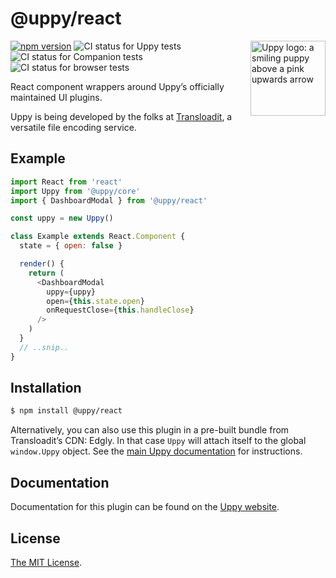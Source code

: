 # @uppy/react

<img src="https://uppy.io/img/logo.svg" width="120" alt="Uppy logo: a smiling puppy above a pink upwards arrow" align="right">

[![npm version](https://img.shields.io/npm/v/@uppy/react.svg?style=flat-square)](https://www.npmjs.com/package/@uppy/react)
![CI status for Uppy tests](https://github.com/transloadit/uppy/workflows/Tests/badge.svg)
![CI status for Companion tests](https://github.com/transloadit/uppy/workflows/Companion/badge.svg)
![CI status for browser tests](https://github.com/transloadit/uppy/workflows/End-to-end%20tests/badge.svg)

React component wrappers around Uppy’s officially maintained UI plugins.

Uppy is being developed by the folks at [Transloadit](https://transloadit.com),
a versatile file encoding service.

## Example

<!-- eslint-disable react/state-in-constructor -->

```js
import React from 'react'
import Uppy from '@uppy/core'
import { DashboardModal } from '@uppy/react'

const uppy = new Uppy()

class Example extends React.Component {
  state = { open: false }

  render() {
    return (
      <DashboardModal
        uppy={uppy}
        open={this.state.open}
        onRequestClose={this.handleClose}
      />
    )
  }
  // ..snip..
}
```

## Installation

```bash
$ npm install @uppy/react
```

Alternatively, you can also use this plugin in a pre-built bundle from
Transloadit’s CDN: Edgly. In that case `Uppy` will attach itself to the global
`window.Uppy` object. See the
[main Uppy documentation](https://uppy.io/docs/#Installation) for instructions.

## Documentation

Documentation for this plugin can be found on the
[Uppy website](https://uppy.io/docs/react).

## License

[The MIT License](./LICENSE).
